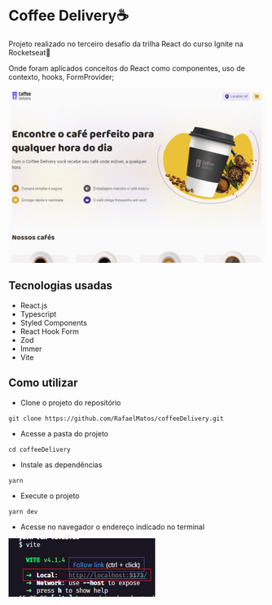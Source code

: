 # Coffee Delivery☕
Projeto realizado no terceiro desafio da trilha React do curso Ignite na Rocketseat🚀

Onde foram aplicados conceitos do React como componentes, uso de contexto, hooks, FormProvider;

<img src='./tela.gif' alt='git da tela da aplicação Coffee Delivery'>

## Tecnologias usadas
  - React.js
  - Typescript
  - Styled Components
  - React Hook Form
  - Zod
  - Immer
  - Vite

## Como utilizar
- Clone o projeto do repositório
```
git clone https://github.com/RafaelMatos/coffeeDelivery.git
```
- Acesse a pasta do projeto
```
cd coffeeDelivery
```
- Instale as dependências 
```
yarn
```
- Execute o projeto
```
yarn dev
```
- Acesse no navegador o endereço indicado no terminal

<img src='./endereco.png' alt='Imagem do terminal indicando endereço a ser acessado no navegador'>
